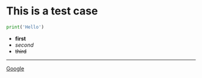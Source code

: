 # This is a test case

```python
print('Hello')
```

- **first**
- *second*
- ~~third~~

---

[Google](www.google.com.tw)